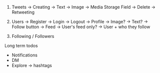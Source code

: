1. Tweets
    -> Creating
        -> Text
        -> Image -> Media Storage Field
    -> Delete
    -> Retweeting

2. Users
    -> Register
    -> Login
    -> Logout
    -> Profile
        -> Image?
        -> Text?
        -> Follow button
    -> Feed
        -> User's feed only?
        -> User + who they follow


3. Following / Followers


Long term todos
- Notifications
- DM
- Explore -> hashtags